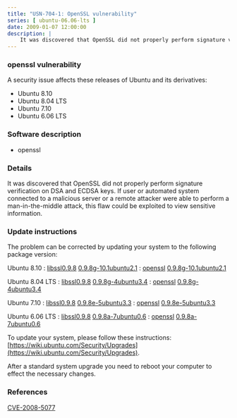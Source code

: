 ```yaml
---
title: "USN-704-1: OpenSSL vulnerability"
series: [ ubuntu-06.06-lts ]
date: 2009-01-07 12:00:00
description: |
    It was discovered that OpenSSL did not properly perform signature verification on DSA and ECDSA keys. If user or automated system connected to a malicious server or a remote attacker were able to perform a man-in-the-middle attack, this flaw could be exploited to view sensitive information. 
--- 
```

 
### openssl vulnerability

A security issue affects these releases of Ubuntu and its derivatives:

* Ubuntu 8.10
* Ubuntu 8.04 LTS
* Ubuntu 7.10
* Ubuntu 6.06 LTS

### Software description

* openssl 

### Details

It was discovered that OpenSSL did not properly perform signature verification on DSA and ECDSA keys. If user or automated system connected to a malicious server or a remote attacker were able to perform a man-in-the-middle attack, this flaw could be exploited to view sensitive information. 

### Update instructions

The problem can be corrected by updating your system to the following package version:

Ubuntu 8.10
 : [libssl0.9.8](https://launchpad.net/ubuntu/+source/openssl) <span> [0.9.8g-10.1ubuntu2.1](https://launchpad.net/ubuntu/+source/openssl/0.9.8g-10.1ubuntu2.1) </span> 
 : [openssl](https://launchpad.net/ubuntu/+source/openssl) <span> [0.9.8g-10.1ubuntu2.1](https://launchpad.net/ubuntu/+source/openssl/0.9.8g-10.1ubuntu2.1) </span> 

Ubuntu 8.04 LTS
 : [libssl0.9.8](https://launchpad.net/ubuntu/+source/openssl) <span> [0.9.8g-4ubuntu3.4](https://launchpad.net/ubuntu/+source/openssl/0.9.8g-4ubuntu3.4) </span> 
 : [openssl](https://launchpad.net/ubuntu/+source/openssl) <span> [0.9.8g-4ubuntu3.4](https://launchpad.net/ubuntu/+source/openssl/0.9.8g-4ubuntu3.4) </span> 

Ubuntu 7.10
 : [libssl0.9.8](https://launchpad.net/ubuntu/+source/openssl) <span> [0.9.8e-5ubuntu3.3](https://launchpad.net/ubuntu/+source/openssl/0.9.8e-5ubuntu3.3) </span> 
 : [openssl](https://launchpad.net/ubuntu/+source/openssl) <span> [0.9.8e-5ubuntu3.3](https://launchpad.net/ubuntu/+source/openssl/0.9.8e-5ubuntu3.3) </span> 

Ubuntu 6.06 LTS
 : [libssl0.9.8](https://launchpad.net/ubuntu/+source/openssl) <span> [0.9.8a-7ubuntu0.6](https://launchpad.net/ubuntu/+source/openssl/0.9.8a-7ubuntu0.6) </span> 
 : [openssl](https://launchpad.net/ubuntu/+source/openssl) <span> [0.9.8a-7ubuntu0.6](https://launchpad.net/ubuntu/+source/openssl/0.9.8a-7ubuntu0.6) </span> 

To update your system, please follow these instructions: [https://wiki.ubuntu.com/Security/Upgrades](https://wiki.ubuntu.com/Security/Upgrades).

After a standard system upgrade you need to reboot your computer to effect the necessary changes. 

### References

 [CVE-2008-5077](http://people.ubuntu.com/~ubuntu-security/cve/CVE-2008-5077)
 
